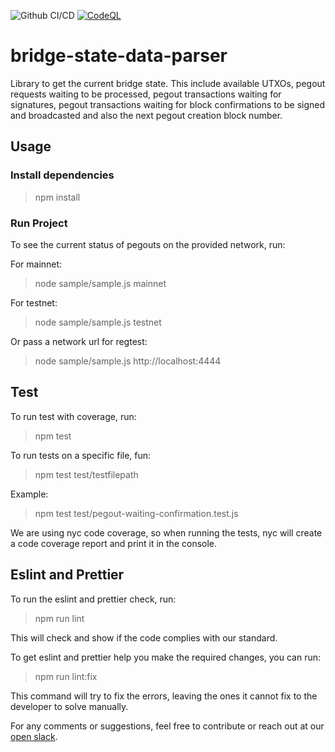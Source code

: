 ![Github CI/CD](https://github.com/rsksmart/bridge-state-data-parser/actions/workflows/workflow.yml/badge.svg)
[![CodeQL](https://github.com/rsksmart/bridge-state-data-parser/workflows/CodeQL/badge.svg)](https://github.com/rsksmart/bridge-state-data-parser/actions?query=workflow%3ACodeQL)

# bridge-state-data-parser

Library to get the current bridge state. This include available UTXOs, pegout requests waiting to be processed, pegout transactions waiting for signatures, pegout transactions waiting for block confirmations to be signed and broadcasted and also the next pegout creation block number.

## Usage

### Install dependencies

> npm install

### Run Project

To see the current status of pegouts on the provided network, run:

For mainnet:

> node sample/sample.js mainnet

For testnet:

> node sample/sample.js testnet

Or pass a network url for regtest:

> node sample/sample.js http://localhost:4444

## Test

To run test with coverage, run:

> npm test

To run tests on a specific file, fun:

> npm test test/testfilepath

Example:

> npm test test/pegout-waiting-confirmation.test.js

We are using nyc code coverage, so when running the tests, nyc will create a code coverage report and print it in the console.

## Eslint and Prettier

To run the eslint and prettier check, run:

> npm run lint

This will check and show if the code complies with our standard.

To get eslint and prettier help you make the required changes, you can run:

> npm run lint:fix

This command will try to fix the errors, leaving the ones it cannot fix to the developer to solve manually.

For any comments or suggestions, feel free to contribute or reach out at our [open slack](https://developers.rsk.co/slack).
